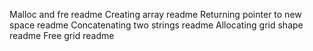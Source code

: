 Malloc and fre readme
Creating array readme
Returning pointer to new space readme
Concatenating two strings readme
Allocating grid shape readme
Free grid readme
